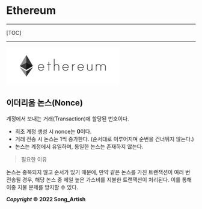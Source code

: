 # Ethereum

---

[TOC]

---



![ethereum](img/ethereum.png)



## 이더리움 논스(Nonce)

계정에서 보내는 거래(Transaction)에 할당된 번호이다.

- 최초 계정 생성 시 nonce는 **0**이다.
- 거래 전송 시 논스는 1씩 증가한다. (순서대로 이루어지며 순번을 건너뛰지 않는다.)
- 논스는 계정에서 유일하며, 동일한 논스는 존재하지 않는다.

> 필요한 이유

논스는 중복되지 않고 순서가 있기 때문에, 만약 같은 논스를 가진 트랜잭션이 여러 번 전송될 경우, 해당 논스 중 제일 높은 가스비를 지불한 트랜잭션이 처리된다. 이를 통해 이중 지불 문제를 방지할 수 있다.



***Copyright* © 2022 Song_Artish**